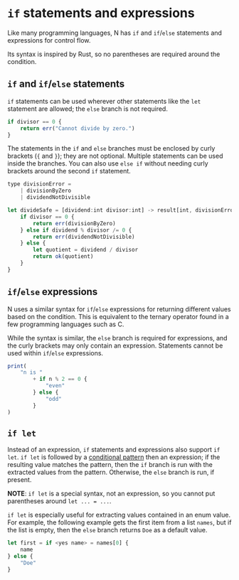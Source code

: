 # `if` statements and expressions

Like many programming languages, N has `if` and `if`/`else` statements and
expressions for control flow.

Its syntax is inspired by Rust, so no parentheses are required around the
condition. <!-- However, for aesthetic reasons, omitting parentheses is
discouraged and may be required in a future version of N. -->

## `if` and `if`/`else` statements

`if` statements can be used wherever other statements like the `let` statement
are allowed; the `else` branch is not required.

```js
if divisor == 0 {
	return err("Cannot divide by zero.")
}
```

The statements in the `if` and `else` branches must be enclosed by curly
brackets (`{` and `}`); they are not optional. Multiple statements can be used
inside the branches. You can also use `else if` without needing curly brackets
around the second `if` statement.

```js
type divisionError =
	| divisionByZero
	| dividendNotDivisible

let divideSafe = [dividend:int divisor:int] -> result[int, divisionError] {
	if divisor == 0 {
		return err(divisionByZero)
	} else if dividend % divisor /= 0 {
		return err(dividendNotDivisible)
	} else {
		let quotient = dividend / divisor
		return ok(quotient)
	}
}
```

## `if`/`else` expressions

N uses a similar syntax for `if`/`else` expressions for returning different
values based on the condition. This is equivalent to the ternary operator found
in a few programming languages such as C.

While the syntax is similar, the `else` branch is required for expressions, and
the curly brackets may only contain an expression. Statements cannot be used
within `if`/`else` expressions.

```js
print(
	"n is "
		+ if n % 2 == 0 {
			"even"
		} else {
			"odd"
		}
)
```

## `if let`

Instead of an expression, `if` statements and expressions also support `if let`.
`if let` is followed by a [conditional pattern](./destructuring.md) then an
expression; if the resulting value matches the pattern, then the `if` branch is
run with the extracted values from the pattern. Otherwise, the `else` branch is
run, if present.

**NOTE**: `if let` is a special syntax, not an expression, so you cannot put
parentheses around `let ... = ...`.

`if let` is especially useful for extracting values contained in an enum value.
For example, the following example gets the first item from a list `names`, but
if the list is empty, then the `else` branch returns `Doe` as a default value.

```js
let first = if <yes name> = names[0] {
	name
} else {
	"Doe"
}
```
